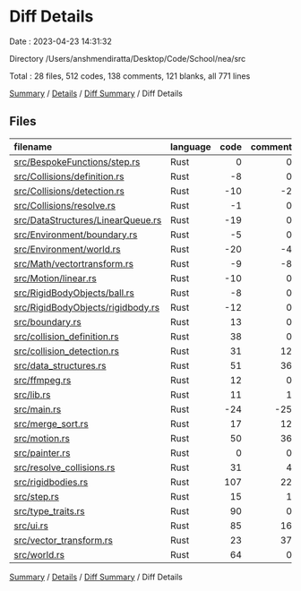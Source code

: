 # Diff Details

Date : 2023-04-23 14:31:32

Directory /Users/anshmendiratta/Desktop/Code/School/nea/src

Total : 28 files,  512 codes, 138 comments, 121 blanks, all 771 lines

[Summary](results.md) / [Details](details.md) / [Diff Summary](diff.md) / Diff Details

## Files
| filename | language | code | comment | blank | total |
| :--- | :--- | ---: | ---: | ---: | ---: |
| [src/BespokeFunctions/step.rs](/src/BespokeFunctions/step.rs) | Rust | 0 | 0 | -1 | -1 |
| [src/Collisions/definition.rs](/src/Collisions/definition.rs) | Rust | -8 | 0 | -2 | -10 |
| [src/Collisions/detection.rs](/src/Collisions/detection.rs) | Rust | -10 | -2 | -3 | -15 |
| [src/Collisions/resolve.rs](/src/Collisions/resolve.rs) | Rust | -1 | 0 | -1 | -2 |
| [src/DataStructures/LinearQueue.rs](/src/DataStructures/LinearQueue.rs) | Rust | -19 | 0 | -5 | -24 |
| [src/Environment/boundary.rs](/src/Environment/boundary.rs) | Rust | -5 | 0 | -1 | -6 |
| [src/Environment/world.rs](/src/Environment/world.rs) | Rust | -20 | -4 | -7 | -31 |
| [src/Math/vectortransform.rs](/src/Math/vectortransform.rs) | Rust | -9 | -8 | -7 | -24 |
| [src/Motion/linear.rs](/src/Motion/linear.rs) | Rust | -10 | 0 | -5 | -15 |
| [src/RigidBodyObjects/ball.rs](/src/RigidBodyObjects/ball.rs) | Rust | -8 | 0 | -4 | -12 |
| [src/RigidBodyObjects/rigidbody.rs](/src/RigidBodyObjects/rigidbody.rs) | Rust | -12 | 0 | -4 | -16 |
| [src/boundary.rs](/src/boundary.rs) | Rust | 13 | 0 | 3 | 16 |
| [src/collision_definition.rs](/src/collision_definition.rs) | Rust | 38 | 0 | 7 | 45 |
| [src/collision_detection.rs](/src/collision_detection.rs) | Rust | 31 | 12 | 12 | 55 |
| [src/data_structures.rs](/src/data_structures.rs) | Rust | 51 | 36 | 28 | 115 |
| [src/ffmpeg.rs](/src/ffmpeg.rs) | Rust | 12 | 0 | 3 | 15 |
| [src/lib.rs](/src/lib.rs) | Rust | 11 | 1 | 1 | 13 |
| [src/main.rs](/src/main.rs) | Rust | -24 | -25 | -14 | -63 |
| [src/merge_sort.rs](/src/merge_sort.rs) | Rust | 17 | 12 | 3 | 32 |
| [src/motion.rs](/src/motion.rs) | Rust | 50 | 36 | 21 | 107 |
| [src/painter.rs](/src/painter.rs) | Rust | 0 | 0 | 2 | 2 |
| [src/resolve_collisions.rs](/src/resolve_collisions.rs) | Rust | 31 | 4 | 6 | 41 |
| [src/rigidbodies.rs](/src/rigidbodies.rs) | Rust | 107 | 22 | 27 | 156 |
| [src/step.rs](/src/step.rs) | Rust | 15 | 1 | 5 | 21 |
| [src/type_traits.rs](/src/type_traits.rs) | Rust | 90 | 0 | 16 | 106 |
| [src/ui.rs](/src/ui.rs) | Rust | 85 | 16 | 14 | 115 |
| [src/vector_transform.rs](/src/vector_transform.rs) | Rust | 23 | 37 | 12 | 72 |
| [src/world.rs](/src/world.rs) | Rust | 64 | 0 | 15 | 79 |

[Summary](results.md) / [Details](details.md) / [Diff Summary](diff.md) / Diff Details